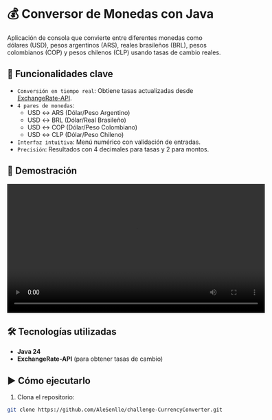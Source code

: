 # 💰 Conversor de Monedas con Java

Aplicación de consola que convierte entre diferentes monedas como dólares (USD), pesos argentinos (ARS), reales brasileños (BRL), pesos colombianos (COP) y pesos chilenos (CLP) usando tasas de cambio reales.

## 🎯 Funcionalidades clave
- `Conversión en tiempo real`: Obtiene tasas actualizadas desde [ExchangeRate-API](https://www.exchangerate-api.com/).
- `4 pares de monedas`: 
  - USD ↔ ARS (Dólar/Peso Argentino)
  - USD ↔ BRL (Dólar/Real Brasileño)
  - USD ↔ COP (Dólar/Peso Colombiano)
  - USD ↔ CLP (Dólar/Peso Chileno)
- `Interfaz intuitiva`: Menú numérico con validación de entradas.
- `Precisión`: Resultados con 4 decimales para tasas y 2 para montos.

## 🎥 Demostración
<video src="./CurrencyConverter.mp4" controls width="600"></video>

## 🛠️ Tecnologías utilizadas
- **Java 24**
- **ExchangeRate-API** (para obtener tasas de cambio)

## ▶️ Cómo ejecutarlo
1. Clona el repositorio:
```bash
git clone https://github.com/AleSenlle/challenge-CurrencyConverter.git